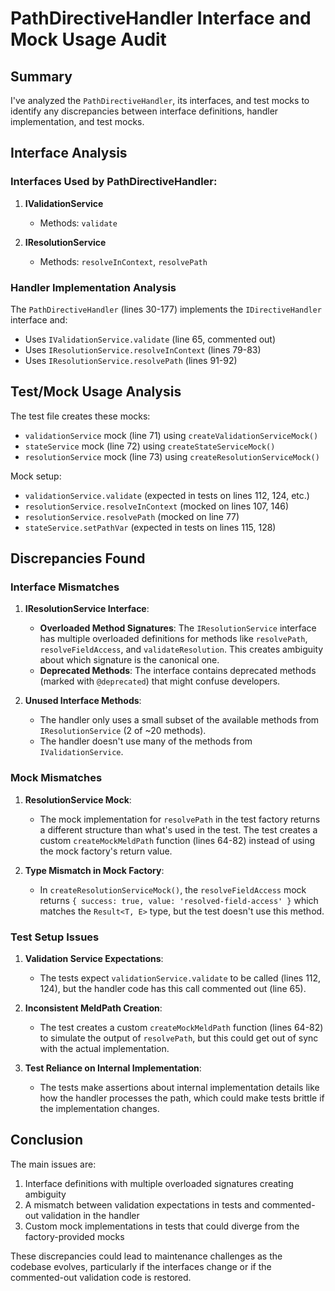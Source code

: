 # PathDirectiveHandler Interface and Mock Usage Audit

## Summary

I've analyzed the `PathDirectiveHandler`, its interfaces, and test mocks to identify any discrepancies between interface definitions, handler implementation, and test mocks.

## Interface Analysis

### Interfaces Used by PathDirectiveHandler:
1. **IValidationService**
   - Methods: `validate`

2. **IResolutionService**
   - Methods: `resolveInContext`, `resolvePath`

### Handler Implementation Analysis

The `PathDirectiveHandler` (lines 30-177) implements the `IDirectiveHandler` interface and:
- Uses `IValidationService.validate` (line 65, commented out)
- Uses `IResolutionService.resolveInContext` (lines 79-83)
- Uses `IResolutionService.resolvePath` (lines 91-92)

## Test/Mock Usage Analysis

The test file creates these mocks:
- `validationService` mock (line 71) using `createValidationServiceMock()`
- `stateService` mock (line 72) using `createStateServiceMock()`
- `resolutionService` mock (line 73) using `createResolutionServiceMock()`

Mock setup:
- `validationService.validate` (expected in tests on lines 112, 124, etc.)
- `resolutionService.resolveInContext` (mocked on lines 107, 146)
- `resolutionService.resolvePath` (mocked on line 77)
- `stateService.setPathVar` (expected in tests on lines 115, 128)

## Discrepancies Found

### Interface Mismatches

1. **IResolutionService Interface**:
   - **Overloaded Method Signatures**: The `IResolutionService` interface has multiple overloaded definitions for methods like `resolvePath`, `resolveFieldAccess`, and `validateResolution`. This creates ambiguity about which signature is the canonical one.
   - **Deprecated Methods**: The interface contains deprecated methods (marked with `@deprecated`) that might confuse developers.

2. **Unused Interface Methods**: 
   - The handler only uses a small subset of the available methods from `IResolutionService` (2 of ~20 methods).
   - The handler doesn't use many of the methods from `IValidationService`.

### Mock Mismatches

1. **ResolutionService Mock**:
   - The mock implementation for `resolvePath` in the test factory returns a different structure than what's used in the test. The test creates a custom `createMockMeldPath` function (lines 64-82) instead of using the mock factory's return value.

2. **Type Mismatch in Mock Factory**:
   - In `createResolutionServiceMock()`, the `resolveFieldAccess` mock returns `{ success: true, value: 'resolved-field-access' }` which matches the `Result<T, E>` type, but the test doesn't use this method.

### Test Setup Issues

1. **Validation Service Expectations**:
   - The tests expect `validationService.validate` to be called (lines 112, 124), but the handler code has this call commented out (line 65).
   
2. **Inconsistent MeldPath Creation**:
   - The test creates a custom `createMockMeldPath` function (lines 64-82) to simulate the output of `resolvePath`, but this could get out of sync with the actual implementation.

3. **Test Reliance on Internal Implementation**:
   - The tests make assertions about internal implementation details like how the handler processes the path, which could make tests brittle if the implementation changes.

## Conclusion

The main issues are:
1. Interface definitions with multiple overloaded signatures creating ambiguity
2. A mismatch between validation expectations in tests and commented-out validation in the handler
3. Custom mock implementations in tests that could diverge from the factory-provided mocks

These discrepancies could lead to maintenance challenges as the codebase evolves, particularly if the interfaces change or if the commented-out validation code is restored.